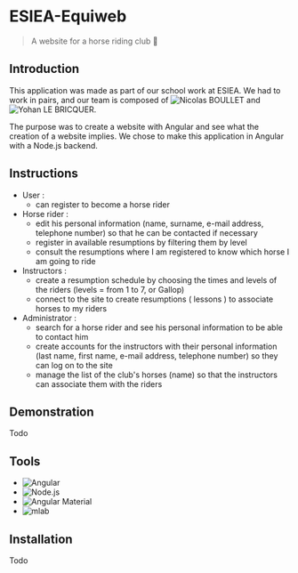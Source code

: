 # ESIEA-Equiweb
> A website for a horse riding club 🎠

## Introduction
This application was made as part of our school work at ESIEA.
We had to work in pairs, and our team is composed of ![Nicolas BOULLET](https://github.com/Nashunn) and ![Yohan LE BRICQUER](https://github.com/yohanleb).

The purpose was to create a website with Angular and see what the creation of a website implies. 
We chose to make this application in Angular with a Node.js backend. 

## Instructions
- User : 
  - can register to become a horse rider
- Horse rider : 
  - edit his personal information (name, surname, e-mail address, telephone number) so that he can be contacted if necessary
  - register in available resumptions by filtering them by level
  - consult the resumptions where I am registered to know which horse I am going to ride
- Instructors : 
  - create a resumption schedule by choosing the times and levels of the riders (levels = from 1 to 7, or Gallop)
  - connect to the site to create resumptions ( lessons ) to associate horses to my riders
- Administrator :
  - search for a horse rider and see his personal information to be able to contact him
  - create accounts for the instructors with their personal information (last name, first name, e-mail address, telephone number) so they can log on to the site
  - manage the list of the club's horses (name) so that the instructors can associate them with the riders

## Demonstration
Todo

## Tools
- ![Angular](https://angular.io/)
- ![Node.js](https://nodejs.org/)
- ![Angular Material](https://material.angular.io/) 
- ![mlab](https://mlab.com/home)

## Installation
Todo
